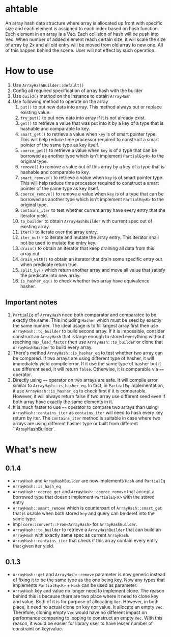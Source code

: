 # ahtable
An array hash data structure where array is allocated up front with specific size and each element is assigned to each index based on hash function. Each element in an array is a Vec. Each collision of hash will be push into Vec. When number of added element reach certain size, it will scale the size of array by 2x and all old entry will be moved from old array to new one. All of this happen behind the scene. User will not effect by such operation.

# How to use
1. Use `ArrayHashBuilder::default()` 
1. Config all required specification of array hash with the builder
1. Use `build()` method on the instance to obtain `ArrayHash`
1. Use following method to operate on the array
    1. `put()` to put new data into array. This method always put or replace existing value.
    1. `try_put()` to put new data into array if it is not already exist.
    1. `get()` to retrieve a value that was put into it by a key of a type that is hashable and comparable to key.
    1. `smart_get()` to retrieve a value when `key` is of smart pointer type. This will help reduce time processor required to construct a smart pointer of the same type as key itself.
    1. `coerce_get()` to retrieve a value when `key` is of a type that can be borrowed as another type which isn't implement `PartialEq<K>` to the original type. 
    1. `remove()` to remove a value out of this array by a key of a type that is hashable and comparable to key.
    1. `smart_remove()` to retrieve a value when `key` is of smart pointer type. This will help reduce time processor required to construct a smart pointer of the same type as key itself.
    1. `coerce_remove()` to remove a value when `key` is of a type that can be borrowed as another type which isn't implement `PartialEq<K>` to the original type. 
    1. `contains_iter` to test whether current array have every entry that the iterator yield.
    1. `to_builder` to obtain `ArrayHashBuilder` with current spec out of existing array.
    1. `iter()` to iterate over the array entry.
    1. `iter_mut()` to iterate and mutate the array entry. This iterator shall not be used to mutate the entry key.
    1. `drain()` to obtain an iterator that keep draining all data from this array out.
    1. `drain_with()` to obtain an iterator that drain some specific entry out when predicate return true.
    1. `split_by()` which return another array and move all value that satisfy the predicate into new array.
    1. `is_hasher_eq()` to check whether two array have equivalence hasher.

## Important notes
1. `PartialEq` of `ArrayHash` need both comparator and comparatee to be exactly the same. This including `Hasher` which must be seed by exactly the same number. The ideal usage is to fill largest array first then use `ArrayHash::to_builder` to build second array. If it is impossible, consider construct an `ArrayHash` that is large enough to stored everything without reaching `max_load_factor` then use `ArrayHash::to_builder` or clone that `ArrayHashBuilder` to build every array.
1. There's method `ArrayHash::is_hasher_eq` to test whether two array can be compared. If two arrays are using different type of hasher, it will immediately yield compile error. If it use the same type of hasher but it use different seed, it will return `false`. Otherwise, it is comparable via `==` operator.
1. Directly using `==` operator on two arrays are safe. It will compile error similar to `ArrayHash::is_hasher_eq`. In fact, in `PartialEq` implementation, it use `ArrayHash::is_hasher_eq` to check first if it is comparable. However, it will always return false if two array use different seed even if both array have exactly the same elements in it.
1. It is much faster to use `==` operator to compare two arrays than using `ArrayHash::contains_iter` as `contains_iter` will need to hash every key return by iter. The `contains_iter` method is suitable in case where two arrays are using different hasher type or built from different ``ArrayHashBuilder`.

# What's new
## 0.1.4
- `ArrayHash` and `ArrayHashBuilder` are now implements `Hash` and `PartialEq`
- `ArrayHash::is_hash_eq`
- `ArrayHash::coerce_get` and `ArrayHash::coerce_remove` that accept a borrowed type that doesn't implement `PartialEq<K>` with the stored entry
- `ArrayHash::smart_remove` which is counterpart of `ArrayHash::smart_get` that is usable when both stored `key` and query can be deref into the same type.
- impl `core::convert::From<ArrayHash>`  for `ArrayHashBuilder`.
- `ArrayHash::to_builder` to retrieve a `ArrayHashBuilder` that can build an `ArrayHash` with exactly same spec as current `ArrayHash`.
- `ArrayHash::contains_iter` that check if this array contain every entry that given iter yield.
## 0.1.3
- `ArrayHash::get` and `ArrayHash::remove` parameter is now generic instead of fixing it to be the same type as the one being key. Now any types that implements `PartialEq<K>` + `Hash` can be used as parameter.
- `ArrayHash` key and value no longer need to implement clone. The reason behind this is because there are two place where it need to clone key and value. Both of it is for purpose of allocating `Vec`. However, in both place, it need no actual clone on key nor value. It allocate an empty `Vec`. Therefore, cloning empty `Vec` would have no different impact on performance comparing to looping to construct an empty `Vec`. With this reason, it would be easier for library user to have lesser number of constraint on key/value.